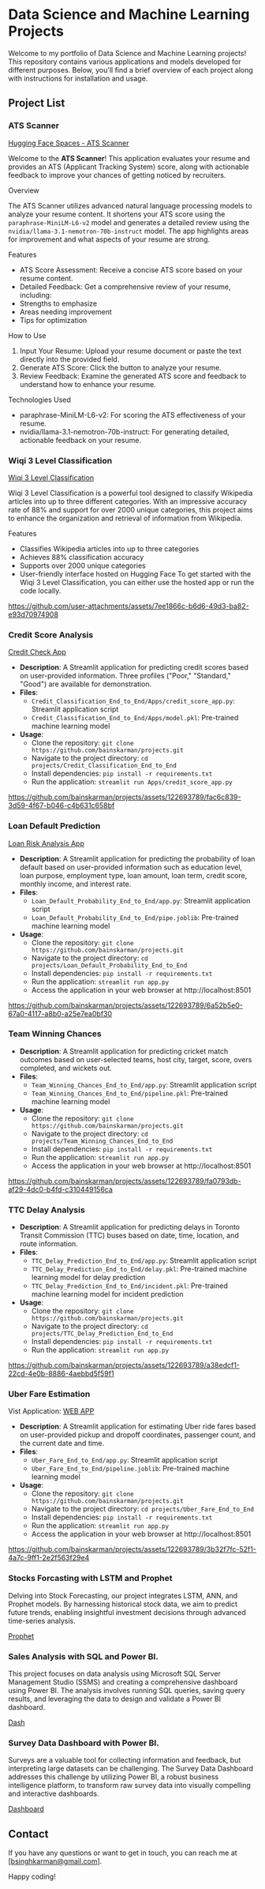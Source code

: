 # Data Science and Machine Learning Projects

Welcome to my portfolio of Data Science and Machine Learning projects! This repository contains various applications and models developed for different purposes. Below, you'll find a brief overview of each project along with instructions for installation and usage.

## Project List

### ATS Scanner

[Hugging Face Spaces - ATS Scanner](https://huggingface.co/spaces/bainskarman/ATSScanner)


Welcome to the **ATS Scanner**! This application evaluates your resume and provides an ATS (Applicant Tracking System) score, along with actionable feedback to improve your chances of getting noticed by recruiters.

Overview

The ATS Scanner utilizes advanced natural language processing models to analyze your resume content. It shortens your ATS score using the `paraphrase-MiniLM-L6-v2` model and generates a detailed review using the `nvidia/llama-3.1-nemotron-70b-instruct` model. The app highlights areas for improvement and what aspects of your resume are strong.

Features

- ATS Score Assessment: Receive a concise ATS score based on your resume content.
- Detailed Feedback: Get a comprehensive review of your resume, including:
- Strengths to emphasize
- Areas needing improvement
- Tips for optimization

How to Use

1. Input Your Resume: Upload your resume document or paste the text directly into the provided field.
2. Generate ATS Score: Click the button to analyze your resume.
3. Review Feedback: Examine the generated ATS score and feedback to understand how to enhance your resume.

Technologies Used

- paraphrase-MiniLM-L6-v2: For scoring the ATS effectiveness of your resume.
- nvidia/llama-3.1-nemotron-70b-instruct: For generating detailed, actionable feedback on your resume.



### Wiqi 3 Level Classification

[Wiqi 3 Level Classification](https://huggingface.co/spaces/bainskarman/WiqiClassification)

Wiqi 3 Level Classification is a powerful tool designed to classify Wikipedia articles into up to three different categories. With an impressive accuracy rate of 88% and support for over 2000 unique categories, this project aims to enhance the organization and retrieval of information from Wikipedia.

Features
- Classifies Wikipedia articles into up to three categories
- Achieves 88% classification accuracy
- Supports over 2000 unique categories
- User-friendly interface hosted on Hugging Face
To get started with the Wiqi 3 Level Classification, you can either use the hosted app or run the code locally.

https://github.com/user-attachments/assets/7ee1866c-b6d6-49d3-ba82-e93d70974908


### Credit Score Analysis
[Credit Check App](https://creditchecker.streamlit.app/)
- **Description**: A Streamlit application for predicting credit scores based on user-provided information. Three profiles ("Poor," "Standard," "Good") are available for demonstration.
- **Files**:
  - `Credit_Classification_End_to_End/Apps/credit_score_app.py`: Streamlit application script
  - `Credit_Classification_End_to_End/Apps/model.pkl`: Pre-trained machine learning model
- **Usage**:
  - Clone the repository: `git clone https://github.com/bainskarman/projects.git`
  - Navigate to the project directory: `cd projects/Credit_Classification_End_to_End`
  - Install dependencies: `pip install -r requirements.txt`
  - Run the application: `streamlit run Apps/credit_score_app.py`

https://github.com/bainskarman/projects/assets/122693789/fac6c839-3d59-4f67-b046-c4b631c658bf

### Loan Default Prediction
[Loan Risk Analysis App](https://loanriskanalysis.streamlit.app/)
- **Description**: A Streamlit application for predicting the probability of loan default based on user-provided information such as education level, loan purpose, employment type, loan amount, loan term, credit score, monthly income, and interest rate.
- **Files**:
  - `Loan_Default_Probability_End_to_End/app.py`: Streamlit application script
  - `Loan_Default_Probability_End_to_End/pipe.joblib`: Pre-trained machine learning model
- **Usage**:
  - Clone the repository: `git clone https://github.com/bainskarman/projects.git`
  - Navigate to the project directory: `cd projects/Loan_Default_Probability_End_to_End`
  - Install dependencies: `pip install -r requirements.txt`
  - Run the application: `streamlit run app.py`
  - Access the application in your web browser at http://localhost:8501

https://github.com/bainskarman/projects/assets/122693789/6a52b5e0-67a0-4117-a8b0-a25e7ea0bf30

### Team Winning Chances

- **Description**: A Streamlit application for predicting cricket match outcomes based on user-selected teams, host city, target, score, overs completed, and wickets out.
- **Files**:
  - `Team_Winning_Chances_End_to_End/app.py`: Streamlit application script
  - `Team_Winning_Chances_End_to_End/pipeline.pkl`: Pre-trained machine learning model
- **Usage**:
  - Clone the repository: `git clone https://github.com/bainskarman/projects.git`
  - Navigate to the project directory: `cd projects/Team_Winning_Chances_End_to_End`
  - Install dependencies: `pip install -r requirements.txt`
  - Run the application: `streamlit run app.py`
  - Access the application in your web browser at http://localhost:8501

https://github.com/bainskarman/projects/assets/122693789/fa0793db-af29-4dc0-b4fd-c310449156ca

### TTC Delay Analysis

- **Description**: A Streamlit application for predicting delays in Toronto Transit Commission (TTC) buses based on date, time, location, and route information.
- **Files**:
  - `TTC_Delay_Prediction_End_to_End/app.py`: Streamlit application script
  - `TTC_Delay_Prediction_End_to_End/delay.pkl`: Pre-trained machine learning model for delay prediction
  - `TTC_Delay_Prediction_End_to_End/incident.pkl`: Pre-trained machine learning model for incident prediction
- **Usage**:
  - Clone the repository: `git clone https://github.com/bainskarman/projects.git`
  - Navigate to the project directory: `cd projects/TTC_Delay_Prediction_End_to_End`
  - Install dependencies: `pip install -r requirements.txt`
  - Run the application: `streamlit run app.py`

https://github.com/bainskarman/projects/assets/122693789/a38edcf1-22cd-4e0b-8886-4aebbd5f59f1

### Uber Fare Estimation
Vist Application: [WEB APP](https://ubercostestimation.streamlit.app/)
- **Description**: A Streamlit application for estimating Uber ride fares based on user-provided pickup and dropoff coordinates, passenger count, and the current date and time.
- **Files**:
  - `Uber_Fare_End_to_End/app.py`: Streamlit application script
  - `Uber_Fare_End_to_End/pipeline.joblib`: Pre-trained machine learning model
- **Usage**:
  - Clone the repository: `git clone https://github.com/bainskarman/projects.git`
  - Navigate to the project directory: `cd projects/Uber_Fare_End_to_End`
  - Install dependencies: `pip install -r requirements.txt`
  - Run the application: `streamlit run app.py`
  - Access the application in your web browser at http://localhost:8501

https://github.com/bainskarman/projects/assets/122693789/3b32f7fc-52f1-4a7c-9ff1-2e2f563f29e4
  
### Stocks Forcasting with LSTM and Prophet
Delving into Stock Forecasting, our project integrates LSTM, ANN, and Prophet models. By harnessing historical stock data, we aim to predict future trends, enabling insightful investment decisions through advanced time-series analysis.

[Prophet](https://github.com/bainskarman/projects/assets/122693789/4b77dbf8-a5fc-4cfd-867f-3832373c784f)

### Sales Analysis with SQL and Power BI.
This project focuses on data analysis using Microsoft SQL Server Management Studio (SSMS) and creating a comprehensive dashboard using Power BI. The analysis involves running SQL queries, saving query results, and leveraging the data to design and validate a Power BI dashboard.

[Dash](https://github.com/bainskarman/projects/assets/122693789/edcdf20f-40c9-495e-9ea4-762372562d92)

### Survey Data Dashboard with Power BI.
Surveys are a valuable tool for collecting information and feedback, but interpreting large datasets can be challenging. The Survey Data Dashboard addresses this challenge by utilizing Power BI, a robust business intelligence platform, to transform raw survey data into visually compelling and interactive dashboards.

[Dashboard](https://github.com/bainskarman/projects/assets/122693789/66d92832-228c-4fbe-86a3-1f14139c3e9f)
## Contact

If you have any questions or want to get in touch, you can reach me at [bsinghkarman@gmail.com].

Happy coding!
